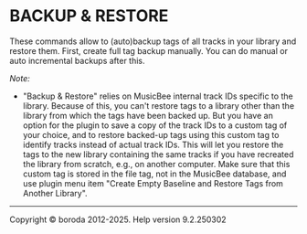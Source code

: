 # BACKUP & RESTORE

These commands allow to (auto)backup tags of all tracks in your library and restore them. First, create full tag backup manually. You can do manual or auto incremental backups after this.

*Note:*

* "Backup \& Restore" relies on MusicBee internal track IDs specific to the library. Because of this, you can't restore tags to a library other than the library from which the tags have been backed up. But you have an option for the plugin to save a copy of the track IDs to a custom tag of your choice, and to restore backed-up tags using this custom tag to identify tracks instead of actual track IDs. This will let you restore the tags to the new library containing the same tracks if you have recreated the library from scratch, e.g., on another computer. Make sure that this custom tag is stored in the file tag, not in the MusicBee database, and use plugin menu item "Create Empty Baseline and Restore Tags from Another Library".

***

Copyright © boroda 2012-2025. Help version 9.2.250302